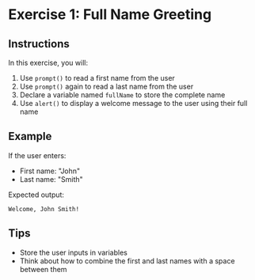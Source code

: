 # Exercise 1: Full Name Greeting

## Instructions
In this exercise, you will:
1. Use `prompt()` to read a first name from the user
2. Use `prompt()` again to read a last name from the user
3. Declare a variable named `fullName` to store the complete name
4. Use `alert()` to display a welcome message to the user using their full name

## Example
If the user enters:
- First name: "John"
- Last name: "Smith"

Expected output:
```
Welcome, John Smith!
```

## Tips
- Store the user inputs in variables
- Think about how to combine the first and last names with a space between them